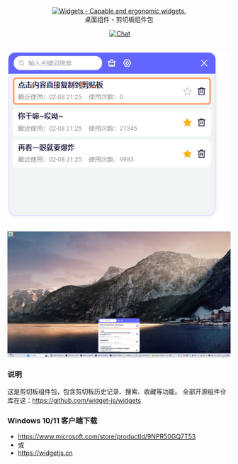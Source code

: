 <p align="center">
<a href="https://github.com/widget-js/widgets">
  <img width="150" src="https://raw.githubusercontent.com/widget-js/widgets/master/screenshot/logo.png" alt="Widgets - Capable and ergonomic widgets." width="300">
</a>
<br>
桌面组件 - 剪切板组件包
</p>

<p align="center">
  <img src="https://img.shields.io/github/license/widget-js/widgets" alt="">
  <a href="https://discord.gg/vwSAaRR8cT"><img src="https://img.shields.io/badge/chat-on%20discord-7289da.svg?sanitize=true" alt="Chat"></a>
<br>
<br>
<br>
<img src="public/images/preview_clipboard.png" alt="">
<img src="screenshot.png" alt="">
</p>

### 说明

这是剪切板组件包，包含剪切板历史记录、搜索、收藏等功能。
全部开源组件仓库在这：https://github.com/widget-js/widgets

### Windows 10/11 客户端下载

- https://www.microsoft.com/store/productId/9NPR50GQ7T53
- 或
- https://widgetjs.cn

